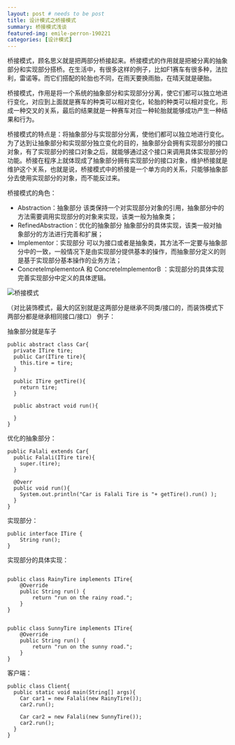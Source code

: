 ```yaml
---
layout: post # needs to be post
title: 设计模式之桥接模式
summary: 桥接模式浅谈
featured-img: emile-perron-190221
categories: [设计模式]
---
```

桥接模式，顾名思义就是把两部分桥接起来。桥接模式的作用就是把被分离的抽象部分和实现部分搭桥。在生活中，有很多这样的例子，比如F1赛车有很多种，法拉利，雷诺等。而它们搭配的轮胎也不同，在雨天要换雨胎，在晴天就是硬胎。

桥接模式，作用是将一个系统的抽象部分和实现部分分离，使它们都可以独立地进行变化，对应到上面就是赛车的种类可以相对变化，轮胎的种类可以相对变化，形成一种交叉的关系，最后的结果就是一种赛车对应一种轮胎就能够成功产生一种结果和行为。

桥接模式的特点是：将抽象部分与实现部分分离，使他们都可以独立地进行变化。为了达到让抽象部分和实现部分独立变化的目的，抽象部分会拥有实现部分的接口对象，有了实现部分的接口对象之后，就能够通过这个接口来调用具体实现部分的功能。桥接在程序上就体现成了抽象部分拥有实现部分的接口对象，维护桥接就是维护这个关系，也就是说，桥接模式中的桥接是一个单方向的关系，只能够抽象部分去使用实现部分的对象，而不能反过来。

桥接模式的角色：

- Abstraction：抽象部分
该类保持一个对实现部分对象的引用，抽象部分中的方法需要调用实现部分的对象来实现，该类一般为抽象类；
- RefinedAbstraction：优化的抽象部分
抽象部分的具体实现，该类一般对抽象部分的方法进行完善和扩展；
- Implementor：实现部分
可以为接口或者是抽象类，其方法不一定要与抽象部分中的一致，一般情况下是由实现部分提供基本的操作，而抽象部分定义的则是基于实现部分基本操作的业务方法；
- ConcreteImplementorA 和 ConcreteImplementorB ：实现部分的具体实现
完善实现部分中定义的具体逻辑。

![桥接模式](https://i.loli.net/2019/01/09/5c35e6dad2dee.png)

（对比装饰模式，最大的区别就是这两部分是继承不同类/接口的，而装饰模式下两部分都是继承相同接口/接口）
例子：

抽象部分就是车子
```
public abstract class Car{
  private ITire tire;
  public Car(ITire tire){
    this.tire = tire;
  }

  public ITire getTire(){
    return tire;
  }

  public abstract void run(){

  }
}
```
优化的抽象部分：
```
public Falali extends Car{
  public Falali(ITire tire){
    super.(tire);
  }

  @Overr
  public void run(){
    System.out.println("Car is Falali Tire is "+ getTire().run() );
  }
}
```
实现部分：
```
public interface ITire {
    String run();
}
```
实现部分的具体实现：
```

public class RainyTire implements ITire{
    @Override
    public String run() {
        return "run on the rainy road.";
    }
}


public class SunnyTire implements ITire{
    @Override
    public String run() {
        return "run on the sunny road.";
    }
}
```
客户端：
```
public class Client{
  public static void main(String[] args){
    Car car1 = new Falali(new RainyTire());
    car2.run();

    Car car2 = new Falali(new SunnyTire());
    car2.run();
  }
}
```
